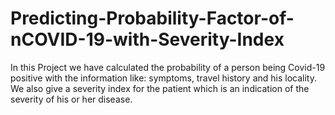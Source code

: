 # Predicting-Probability-Factor-of-nCOVID-19-with-Severity-Index
In this Project we have calculated the probability of a person being Covid-19 positive with the information like: symptoms, travel history and his locality. We also give a severity index for the patient which is an indication of the severity of his or her disease.
